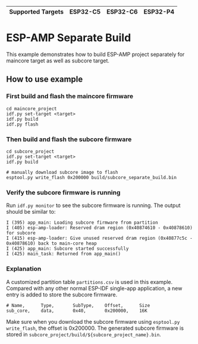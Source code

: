 | Supported Targets | ESP32-C5 | ESP32-C6 | ESP32-P4 |
| ----------------- | ----- | ----- | ----- |

# ESP-AMP Separate Build

This example demonstrates how to build ESP-AMP project separately for maincore target as well as subcore target.

## How to use example

### First build and flash the maincore firmware

``` shell
cd maincore_project
idf.py set-target <target>
idf.py build
idf.py flash
```

### Then build and flash the subcore firmware

``` shell
cd subcore_project
idf.py set-target <target>
idf.py build

# manually download subcore image to flash
esptool.py write_flash 0x200000 build/subcore_separate_build.bin
```

### Verify the subcore firmware is running

Run `idf.py monitor` to see the subcore firmware is running. The output should be similar to:

``` shell
I (395) app_main: Loading subcore firmware from partition
I (405) esp-amp-loader: Reserved dram region (0x40874610 - 0x40878610) for subcore
I (415) esp-amp-loader: Give unused reserved dram region (0x40877c5c - 0x40878610) back to main-core heap
I (425) app_main: Subcore started successfully
I (425) main_task: Returned from app_main()
```

### Explanation

A customized partition table `partitions.csv` is used in this example. Compared with any other normal ESP-IDF single-app application, a new entry is added to store the subcore firmware.

``` csv
# Name,      Type,       SubType,    Offset,      Size
sub_core,    data,       0x40,       0x200000,    16K
```

Make sure when you download the subcore firmware using `esptool.py write_flash`, the offset is 0x200000. The generated subcore firmware is stored in `subcore_project/build/${subcore_project_name}.bin`.
